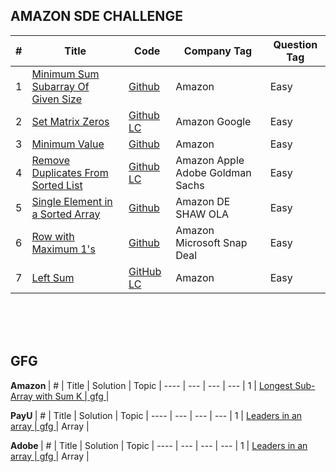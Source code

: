 
## AMAZON SDE CHALLENGE

 | #  | Title | Code | Company Tag | Question Tag
  ----| ---   | ---  | --- |---|
  1   |   <a href="https://www.codingninjas.com/codestudio/problems/find-minimum-sum-subarray-of-given-size_873368?topList=amazon-sde-challenge"> Minimum Sum Subarray Of Given Size | <a href="https://github.com/Pritanjan/Question/blob/main/CN%20AMAZON%20SDE%20CHALLENGE/1%20Minimum%20Sum%20Subarray%20Of%20Given%20Size%20-%20Coding%20Ninjas%20Codestudio.cpp"> Github </a> | Amazon | Easy
  2   |   <a href="https://www.codingninjas.com/codestudio/problems/set-matrix-zeros_3846774?topList=amazon-sde-challenge"> Set Matrix Zeros | <a href="https://github.com/Pritanjan/Question/blob/main/CN%20AMAZON%20SDE%20CHALLENGE/2%2073.%20Set%20Matrix%20Zeroes.cpp"> Github </a> <a href="https://leetcode.com/problems/set-matrix-zeroes/discuss/2508791/C%2B%2B-Solution-with-explanation"> LC | Amazon Google | Easy
  3   |   <a href="https://www.codingninjas.com/codestudio/problems/minimum-value_975388?topList=amazon-sde-challenge"> Minimum Value | <a href="https://github.com/Pritanjan/Question/blob/main/CN%20AMAZON%20SDE%20CHALLENGE/3%20Minimum%20Value.cpp"> Github </a> | Amazon | Easy
  4   |   <a href="https://www.codingninjas.com/codestudio/problems/unique-sorted-list_2420283?topList=amazon-sde-challenge"> Remove Duplicates From Sorted List | <a href="https://github.com/Pritanjan/Question/blob/main/CN%20AMAZON%20SDE%20CHALLENGE/4%2083.%20Remove%20Duplicates%20from%20Sorted%20List"> Github </a> <a href="https://leetcode.com/problems/remove-duplicates-from-sorted-list/discuss/2001839/c-solution-easy"> LC | Amazon Apple Adobe Goldman Sachs | Easy
  5   |   <a href="https://www.codingninjas.com/codestudio/problems/unique-element-in-sorted-array_1112654?topList=amazon-sde-challenge&leftPanelTab=0"> Single Element in a Sorted Array | <a href="https://github.com/Pritanjan/Question/blob/main/CN%20AMAZON%20SDE%20CHALLENGE/5%20540.%20Single%20Element%20in%20a%20Sorted%20Array.cpp"> Github | Amazon DE SHAW OLA | Easy
  6   |   <a href= "https://www.codingninjas.com/codestudio/problems/row-with-maximum-1-s_1112656?topList=amazon-sde-challenge&leftPanelTab=0"> Row with Maximum 1's | <a href="https://github.com/Pritanjan/Question/blob/main/CN%20AMAZON%20SDE%20CHALLENGE/6%20Row%20with%20Maximum%201's.cpp"> Github | Amazon Microsoft Snap Deal | Easy
  7   |   <a href="https://www.codingninjas.com/codestudio/problems/left-sum_920380?topList=amazon-sde-challenge&leftPanelTab=0"> Left Sum | <a href="https://github.com/Pritanjan/Question/blob/main/CN%20AMAZON%20SDE%20CHALLENGE/7%20404.%20Sum%20of%20Left%20Leaves.cpp"> GitHub  <a href="https://leetcode.com/problems/sum-of-left-leaves/discuss/2100916/c-0ms-solution"> LC | Amazon | Easy 









<br><br><br>
 








## GFG


 <b> Amazon </b>
 | #  | Title | Solution | Topic |
 ----  | --- | --- | --- |
  1  |   <a href="https://practice.geeksforgeeks.org/problems/longest-sub-array-with-sum-k0809/1"> Longest Sub-Array with Sum K  | <a href="https://www.geeksforgeeks.org/longest-sub-array-sum-k/"> gfg  </a> |
  
  
  <b> PayU </b>
  | #  | Title | Solution | Topic |
  ----  | --- | --- | --- |
  1  |   <a href="https://practice.geeksforgeeks.org/problems/leaders-in-an-array-1587115620/1"> Leaders in an array  | <a href="https://www.geeksforgeeks.org/leaders-in-an-array/"> gfg  </a> | Array |
  
  
  <b> Adobe </b>
| #  | Title | Solution | Topic |
  ----  | --- | --- | --- |
  1  |   <a href="https://practice.geeksforgeeks.org/problems/leaders-in-an-array-1587115620/1"> Leaders in an array  | <a href="https://www.geeksforgeeks.org/leaders-in-an-array/"> gfg  </a> | Array |
